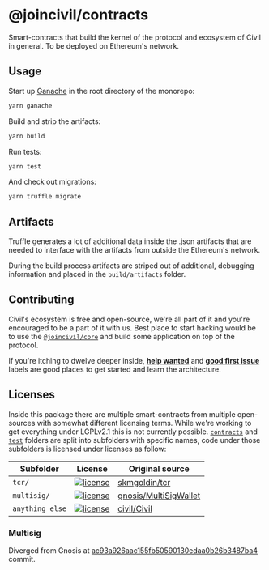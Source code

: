 # @joincivil/contracts

Smart-contracts that build the kernel of the protocol and ecosystem of Civil in general. To be deployed on Ethereum's network.

## Usage

Start up [Ganache](https://github.com/trufflesuite/ganache-cli) in the root directory of the monorepo:

```bash
yarn ganache
```

Build and strip the artifacts:

```bash
yarn build
```

Run tests:

```bash
yarn test
```

And check out migrations:

```bash
yarn truffle migrate
```

## Artifacts

Truffle generates a lot of additional data inside the .json artifacts that are needed to interface with the artifacts from outside
the Ethereum's network.

During the build process artifacts are striped out of additional, debugging information and placed in the `build/artifacts` folder.

## Contributing

Civil's ecosystem is free and open-source, we're all part of it and you're encouraged to be a part of it with us.
Best place to start hacking would be to use the [`@joincivil/core`](/packages/core) and build some application on top of the protocol.

If you're itching to dwelve deeper inside, [**help wanted**](https://github.com/joincivil/Civil/issues?q=is%3Aissue+is%3Aopen+label%3A%22help+wanted%22)
and [**good first issue**](https://github.com/joincivil/Civil/issues?q=is%3Aissue+is%3Aopen+label%3A%22good+first+issue%22) labels are good places to get started and learn the architecture.

## Licenses

Inside this package there are multiple smart-contracts from multiple open-sources with somewhat different licensing terms.
While we're working to get everything under LGPLv2.1 this is not currently possible.
[`contracts`](./contracts) and [`test`](./test) folders are split into subfolders with specific names, code under those subfolders is licensed under licenses as follow:

| Subfolder       | License                                                                                              | Original source                                                   |
| --------------- | ---------------------------------------------------------------------------------------------------- | ----------------------------------------------------------------- |
| `tcr/`          | [![license](https://img.shields.io/badge/license-Apache%20v2.0-green.svg)](./licenses/LICENSE-tcr)   | [skmgoldin/tcr](https://github.com/skmgoldin/tcr)                 |
| `multisig/`     | [![license](https://img.shields.io/badge/license-LGPL%20v2.1-green.svg)](./licenses/LICENSE-general) | [gnosis/MultiSigWallet](https://github.com/gnosis/MultiSigWallet) |
| `anything else` | [![license](https://img.shields.io/badge/license-LGPL%20v2.1-green.svg)](./licenses/LICENSE-general) | [civil/Civil](https://github.com/joincivil/Civil)                 |

### Multisig

Diverged from Gnosis at [ac93a926aac155fb50590130edaa0b26b3487ba4](https://github.com/gnosis/MultiSigWallet/commit/ac93a926aac155fb50590130edaa0b26b3487ba4) commit.
